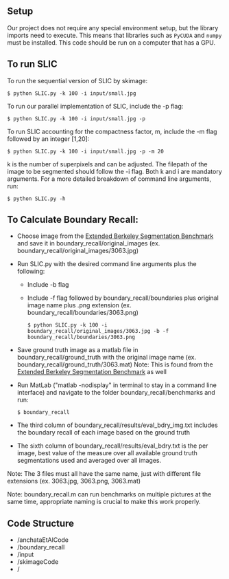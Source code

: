 ## Setup

Our project does not require any special environment setup, but the library imports need to execute. This means that libraries such as `PyCUDA` and `numpy` must be installed. This code should be run on a computer that has a GPU.

## To run SLIC
To run the sequential version of SLIC by skimage:

    $ python SLIC.py -k 100 -i input/small.jpg

To run our parallel implementation of SLIC, include the -p flag:

    $ python SLIC.py -k 100 -i input/small.jpg -p

To run SLIC accounting for the compactness factor, m, include the -m flag followed by an integer [1,20]:

    $ python SLIC.py -k 100 -i input/small.jpg -p -m 20

k is the number of superpixels and can be adjusted. The filepath of the image to be segmented should follow the -i flag. Both k and i are mandatory arguments. For a more detailed breakdown of command line arguments, run:

    $ python SLIC.py -h

## To Calculate Boundary Recall:
 - Choose image from the [Extended Berkeley Segmentation Benchmark](https://github.com/davidstutz/extended-berkeley-segmentation-benchmark) and save it in boundary_recall/original_images (ex. boundary_recall/original_images/3063.jpg)
 - Run SLIC.py with the desired command line arguments plus the following:
   - Include -b flag
   - Include -f flag followed by boundary_recall/boundaries plus original image name plus .png extension (ex. boundary_recall/boundaries/3063.png)

         $ python SLIC.py -k 100 -i boundary_recall/original_images/3063.jpg -b -f boundary_recall/boundaries/3063.png

 - Save ground truth image as a matlab file in boundary_recall/ground_truth with the original image name (ex. boundary_recall/ground_truth/3063.mat) Note: This is found from the [Extended Berkeley Segmentation Benchmark](https://github.com/davidstutz/extended-berkeley-segmentation-benchmark) as well
 - Run MatLab ("matlab -nodisplay" in terminal to stay in a command line interface) and navigate to the folder boundary_recall/benchmarks and run:

       $ boundary_recall

 - The third column of boundary_recall/results/eval_bdry_img.txt includes the boundary recall of each image based on the ground truth
 - The sixth column of boundary_recall/results/eval_bdry.txt is the per image, best value of the measure over all available ground truth segmentations used and averaged over all images.

 Note: The 3 files must all have the same name, just with different file extensions (ex. 3063.jpg, 3063.png, 3063.mat)

 Note: boundary_recall.m can run benchmarks on multiple pictures at the same time, appropriate naming is crucial to make this work properly.

 ## Code Structure

  - /anchataEtAlCode
  - /boundary_recall
  - /input
  - /skimageCode
  - /
